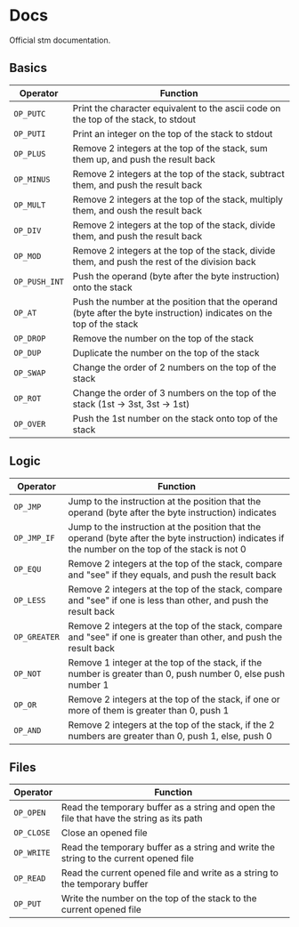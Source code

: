 # Docs

Official stm documentation.

## Basics

| Operator      | Function                                                                                                             |
|---------------|----------------------------------------------------------------------------------------------------------------------|
| `OP_PUTC`     | Print the character equivalent to the ascii code on the top of the stack, to stdout                                  |
| `OP_PUTI`     | Print an integer on the top of the stack to stdout                                                                   |
| `OP_PLUS`     | Remove 2 integers at the top of the stack, sum them up, and push the result back                                     |
| `OP_MINUS`    | Remove 2 integers at the top of the stack, subtract them, and push the result back                                   |
| `OP_MULT`     | Remove 2 integers at the top of the stack, multiply them, and oush the result back                                   |
| `OP_DIV`      | Remove 2 integers at the top of the stack, divide them, and push the result back                                     |
| `OP_MOD`      | Remove 2 integers at the top of the stack, divide them, and push the rest of the division back                       |
| `OP_PUSH_INT` | Push the operand (byte after the byte instruction) onto the stack                                                    |
| `OP_AT`       | Push the number at the position that the operand (byte after the byte instruction) indicates on the top of the stack |
| `OP_DROP`     | Remove the number on the top of the stack                                                                            |
| `OP_DUP`      | Duplicate the number on the top of the stack                                                                         |
| `OP_SWAP`     | Change the order of 2 numbers on the top of the stack                                                                |
| `OP_ROT`      | Change the order of 3 numbers on the top of the stack (1st -> 3st, 3st -> 1st)                                       |
| `OP_OVER`     | Push the 1st number on the stack onto top of the stack                                                               |

## Logic

| Operator     | Function                                                                                                                                            |
|--------------|-----------------------------------------------------------------------------------------------------------------------------------------------------|
| `OP_JMP`     | Jump to the instruction at the position that the operand (byte after the byte instruction) indicates                                                |
| `OP_JMP_IF`  | Jump to the instruction at the position that the operand (byte after the byte instruction) indicates if the number on the top of the stack is not 0 |
| `OP_EQU`     | Remove 2 integers at the top of the stack, compare and "see" if they equals, and push the result back                                               |
| `OP_LESS`    | Remove 2 integers at the top of the stack, compare and "see" if one is less than other, and push the result back                                    |
| `OP_GREATER` | Remove 2 integers at the top of the stack, compare and "see" if one is greater than other, and push the result back                                 |
| `OP_NOT`     | Remove 1 integer at the top of the stack, if the number is greater than 0, push number 0, else push number 1                                        |
| `OP_OR`      | Remove 2 integers at the top of the stack, if one or more of them is greater than 0, push 1                                                         |
| `OP_AND`     | Remove 2 integers at the top of the stack, if the 2 numbers are greater than 0, push 1, else, push 0                                                |

## Files

| Operator   | Function                                                                                 |
|------------|------------------------------------------------------------------------------------------|
| `OP_OPEN`  | Read the temporary buffer as a string and open the file that have the string as its path |
| `OP_CLOSE` | Close an opened file                                                                     |
| `OP_WRITE` | Read the temporary buffer as a string and write the string to the current opened file    |
| `OP_READ`  | Read the current opened file and write as a string to the temporary buffer               |
| `OP_PUT`   | Write the number on the top of the stack to the current opened file                      |
